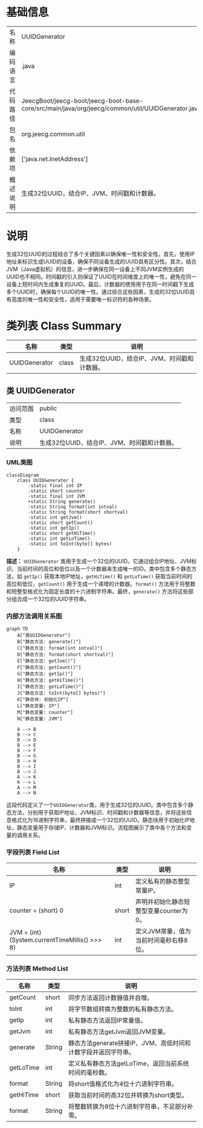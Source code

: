 # 基础信息

|      |      |
|------|------|
| 名称 | UUIDGenerator |
| 编码语言 | .java |
| 代码路径 | JeecgBoot/jeecg-boot/jeecg-boot-base-core/src/main/java/org/jeecg/common/util/UUIDGenerator.java |
| 包名 | org.jeecg.common.util |
| 依赖项 | ['java.net.InetAddress'] |
| 概述说明 | 生成32位UUID，结合IP、JVM、时间戳和计数器。 |

# 说明

生成32位UUID的过程结合了多个关键因素以确保唯一性和安全性。首先，使用IP地址来标识生成UUID的设备，确保不同设备生成的UUID具有区分性。其次，结合JVM（Java虚拟机）的信息，进一步确保在同一设备上不同JVM实例生成的UUID也不相同。时间戳的引入则保证了UUID在时间维度上的唯一性，避免在同一设备上短时间内生成重复的UUID。最后，计数器的使用用于在同一时间戳下生成多个UUID时，确保每个UUID的唯一性。通过综合这些因素，生成的32位UUID具有高度的唯一性和安全性，适用于需要唯一标识符的各种场景。

# 类列表 Class Summary

| 名称   | 类型  | 说明 |
|-------|------|-------------|
| UUIDGenerator | class | 生成32位UUID，结合IP、JVM、时间戳和计数器。 |



## 类 UUIDGenerator

|      |      |
|------|------|
| 访问范围 | public |
| 类型 | class |
| 名称 | UUIDGenerator |
| 说明 | 生成32位UUID，结合IP、JVM、时间戳和计数器。 |


### UML类图

```mermaid
classDiagram
    class UUIDGenerator {
        -static final int IP
        -static short counter
        -static final int JVM
        +static String generate()
        -static String format(int intval)
        -static String format(short shortval)
        -static int getJvm()
        -static short getCount()
        -static int getIp()
        -static short getHiTime()
        -static int getLoTime()
        -static int toInt(byte[] bytes)
    }
```

**描述：**
`UUIDGenerator` 类用于生成一个32位的UUID。它通过组合IP地址、JVM标识、当前时间的高位和低位以及一个计数器来生成唯一的ID。类中包含多个静态方法，如 `getIp()` 获取本地IP地址，`getHiTime()` 和 `getLoTime()` 获取当前时间的高位和低位，`getCount()` 用于生成一个递增的计数器。`format()` 方法用于将整数和短整型格式化为固定长度的十六进制字符串。最终，`generate()` 方法将这些部分组合成一个32位的UUID字符串。


### 内部方法调用关系图

```mermaid
graph TD
    A["类UUIDGenerator"]
    B["静态方法: generate()"]
    C["静态方法: format(int intval)"]
    D["静态方法: format(short shortval)"]
    E["静态方法: getJvm()"]
    F["静态方法: getCount()"]
    G["静态方法: getIp()"]
    H["静态方法: getHiTime()"]
    I["静态方法: getLoTime()"]
    J["静态方法: toInt(byte[] bytes)"]
    K["静态块: 初始化IP"]
    L["静态变量: IP"]
    M["静态变量: counter"]
    N["静态变量: JVM"]

    A --> B
    B --> C
    B --> D
    B --> E
    B --> F
    B --> G
    B --> H
    B --> I
    B --> J
    A --> K
    K --> L
    A --> M
    A --> N
```

这段代码定义了一个`UUIDGenerator`类，用于生成32位的UUID。类中包含多个静态方法，分别用于获取IP地址、JVM标识、时间戳和计数器等信息，并将这些信息格式化为16进制字符串，最终拼接成一个32位的UUID。静态块用于初始化IP地址，静态变量用于存储IP、计数器和JVM标识。流程图展示了类中各个方法和变量的调用关系。

### 字段列表 Field List

| 名称  | 类型  | 说明 |
|-------|-------|------|
| IP | int | 定义私有的静态整型常量IP。 |
| counter = (short) 0 | short | 声明并初始化静态短整型变量counter为0。 |
| JVM = (int) (System.currentTimeMillis() >>> 8) | int | 定义JVM常量，值为当前时间毫秒右移8位。 |

### 方法列表 Method List

| 名称  | 类型  | 说明 |
|-------|-------|------|
| getCount | short | 同步方法返回计数器值并自增。 |
| toInt | int | 将字节数组转换为整数的私有静态方法。 |
| getIp | int | 私有静态方法返回IP常量值。 |
| getJvm | int | 私有静态方法getJvm返回JVM变量。 |
| generate | String | 静态方法generate拼接IP、JVM、高低时间和计数字段并返回字符串。 |
| getLoTime | int | 定义私有静态方法getLoTime，返回当前系统时间的毫秒数。 |
| format | String | 将short值格式化为4位十六进制字符串。 |
| getHiTime | short | 获取当前时间的高32位并转换为short类型。 |
| format | String | 将整数转换为8位十六进制字符串，不足部分补零。 |





